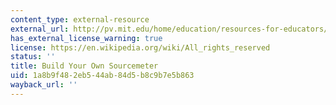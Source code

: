 ```yaml
---
content_type: external-resource
external_url: http://pv.mit.edu/home/education/resources-for-educators/build-your-own-sourcemeter/
has_external_license_warning: true
license: https://en.wikipedia.org/wiki/All_rights_reserved
status: ''
title: Build Your Own Sourcemeter
uid: 1a8b9f48-2eb5-44ab-84d5-b8c9b7e5b863
wayback_url: ''
---
```

